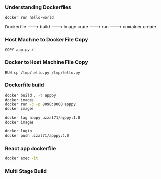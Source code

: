 ### Understanding Dockerfiles
```bash
docker run hello-world
```

Dockerfile ---> build ---> Image crate ---> run ---> container create

### Host Machine to Docker File Copy
```bash
COPY app.py /
```

### Docker to Host Machine File Copy
```bash
RUN cp /tmp/hello.py /tmp/hello.py
```

### Dockerfile build
```bash
docker build . -t apppy
docker images
docker run -d -p 8090:8000 apppy
docker images
```

```bash
docker tag apppy uzzal71/apppy:1.0
docker images
```

```bash
docker login
docker push uzzal71/apppy:1.0
```

### React app dockerfile
```bash
docker exec -it
```

### Multi Stage Build